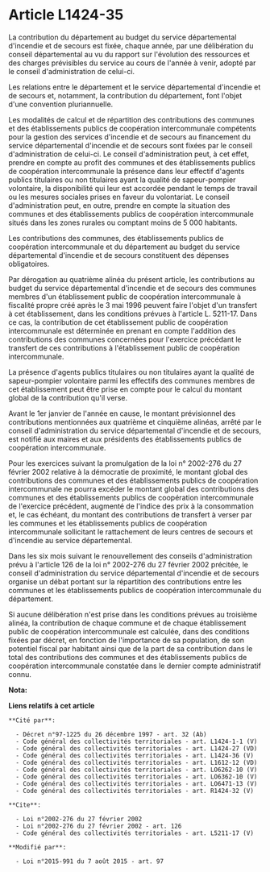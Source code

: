 # Article L1424-35

La contribution du département au budget du service départemental d'incendie et de secours est fixée, chaque année, par une
délibération du conseil départemental au vu du rapport sur l'évolution des ressources et des charges prévisibles du service
au cours de l'année à venir, adopté par le conseil d'administration de celui-ci. 

Les relations entre le département et le service départemental d'incendie et de secours et, notamment, la contribution du
département, font l'objet d'une convention pluriannuelle. 

Les modalités de calcul et de répartition des contributions des communes et des établissements publics de coopération
intercommunale compétents pour la gestion des services d'incendie et de secours au financement du service départemental
d'incendie et de secours sont fixées par le conseil d'administration de celui-ci. Le conseil d'administration peut, à cet
effet, prendre en compte au profit des communes et des établissements publics de coopération intercommunale la présence dans
leur effectif d'agents publics titulaires ou non titulaires ayant la qualité de sapeur-pompier volontaire, la disponibilité
qui leur est accordée pendant le temps de travail ou les mesures sociales prises en faveur du volontariat. Le conseil
d'administration peut, en outre, prendre en compte la situation des communes et des établissements publics de coopération
intercommunale situés dans les zones rurales ou comptant moins de 5 000 habitants. 

Les contributions des communes, des établissements publics de coopération intercommunale et du département au budget du
service départemental d'incendie et de secours constituent des dépenses obligatoires. 

Par dérogation au quatrième alinéa du présent article, les contributions au budget du service départemental d'incendie et de
secours des communes membres d'un établissement public de coopération intercommunale à fiscalité propre créé après le 3 mai
1996 peuvent faire l'objet d'un transfert à cet établissement, dans les conditions prévues à l'article L. 5211-17. Dans ce
cas, la contribution de cet établissement public de coopération intercommunale est déterminée en prenant en compte l'addition
des contributions des communes concernées pour l'exercice précédant le transfert de ces contributions à l'établissement
public de coopération intercommunale. 

La présence d'agents publics titulaires ou non titulaires ayant la qualité de sapeur-pompier volontaire parmi les effectifs
des communes membres de cet établissement peut être prise en compte pour le calcul du montant global de la contribution qu'il
verse. 

Avant le 1er janvier de l'année en cause, le montant prévisionnel des contributions mentionnées aux quatrième et cinquième
alinéas, arrêté par le conseil d'administration du service départemental d'incendie et de secours, est notifié aux maires et
aux présidents des établissements publics de coopération intercommunale. 

Pour les exercices suivant la promulgation de la loi n° 2002-276 du 27 février 2002 relative à la démocratie de proximité, le
montant global des contributions des communes et des établissements publics de coopération intercommunale ne pourra excéder
le montant global des contributions des communes et des établissements publics de coopération intercommunale de l'exercice
précédent, augmenté de l'indice des prix à la consommation et, le cas échéant, du montant des contributions de transfert à
verser par les communes et les établissements publics de coopération intercommunale sollicitant le rattachement de leurs
centres de secours et d'incendie au service départemental. 

Dans les six mois suivant le renouvellement des conseils d'administration prévu à l'article 126 de la loi n° 2002-276 du 27
février 2002 précitée, le conseil d'administration du service départemental d'incendie et de secours organise un débat
portant sur la répartition des contributions entre les communes et les établissements publics de coopération intercommunale
du département. 

Si aucune délibération n'est prise dans les conditions prévues au troisième alinéa, la contribution de chaque commune et de
chaque établissement public de coopération intercommunale est calculée, dans des conditions fixées par décret, en fonction de
l'importance de sa population, de son potentiel fiscal par habitant ainsi que de la part de sa contribution dans le total des
contributions des communes et des établissements publics de coopération intercommunale constatée dans le dernier compte
administratif connu.

**Nota:**



**Liens relatifs à cet article**

	**Cité par**:

	  - Décret n°97-1225 du 26 décembre 1997 - art. 32 (Ab)
	  - Code général des collectivités territoriales - art. L1424-1-1 (V)
	  - Code général des collectivités territoriales - art. L1424-27 (VD)
	  - Code général des collectivités territoriales - art. L1424-36 (V)
	  - Code général des collectivités territoriales - art. L1612-12 (VD)
	  - Code général des collectivités territoriales - art. LO6262-10 (V)
	  - Code général des collectivités territoriales - art. LO6362-10 (V)
	  - Code général des collectivités territoriales - art. LO6471-13 (V)
	  - Code général des collectivités territoriales - art. R1424-32 (V)

	**Cite**:

	  - Loi n°2002-276 du 27 février 2002
	  - Loi n°2002-276 du 27 février 2002 - art. 126
	  - Code général des collectivités territoriales - art. L5211-17 (V)

	**Modifié par**:

	  - Loi n°2015-991 du 7 août 2015 - art. 97
